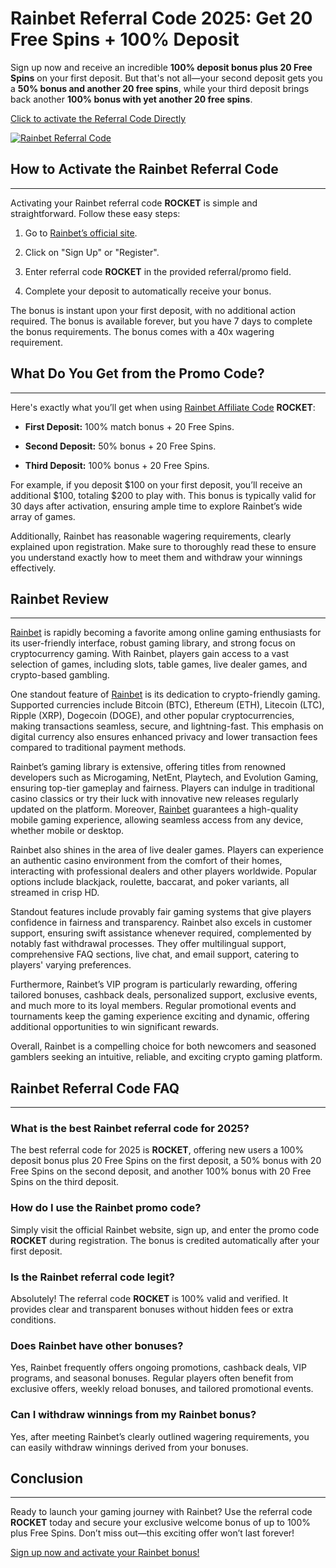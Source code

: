# Rainbet Referral Code 2025: Get 20 Free Spins + 100% Deposit

Sign up now and receive an incredible **100% deposit bonus plus 20 Free Spins** on your first deposit. But that's not all—your second deposit gets you a **50% bonus and another 20 free spins**, while your third deposit brings back another **100% bonus with yet another 20 free spins**.

[Click to activate the Referral Code Directly](https://rebrand.ly/rainbet)

[![Rainbet Referral Code](https://i.imgur.com/gK1sJM5.png)](https://rebrand.ly/rainbet)

## How to Activate the Rainbet Referral Code
-----------------------------------------

Activating your Rainbet referral code **ROCKET** is simple and straightforward. Follow these easy steps:

1.  Go to [Rainbet’s official site](https://rebrand.ly/rainbet).
    
2.  Click on "Sign Up" or "Register".
    
3.  Enter referral code **ROCKET** in the provided referral/promo field.
    
4.  Complete your deposit to automatically receive your bonus.
    

The bonus is instant upon your first deposit, with no additional action required. The bonus is available forever, but you have 7 days to complete the bonus requirements. The bonus comes with a 40x wagering requirement.

## What Do You Get from the Promo Code?
------------------------------------

Here's exactly what you’ll get when using [Rainbet Affiliate Code](https://github.com/gambl-offers/rainbet-affiliate-code) **ROCKET**:

*   **First Deposit:** 100% match bonus + 20 Free Spins.
    
*   **Second Deposit:** 50% bonus + 20 Free Spins.
    
*   **Third Deposit:** 100% bonus + 20 Free Spins.
    

For example, if you deposit $100 on your first deposit, you’ll receive an additional $100, totaling $200 to play with. This bonus is typically valid for 30 days after activation, ensuring ample time to explore Rainbet’s wide array of games.

Additionally, Rainbet has reasonable wagering requirements, clearly explained upon registration. Make sure to thoroughly read these to ensure you understand exactly how to meet them and withdraw your winnings effectively.

## Rainbet Review
--------------

[Rainbet](https://rebrand.ly/rainbet) is rapidly becoming a favorite among online gaming enthusiasts for its user-friendly interface, robust gaming library, and strong focus on cryptocurrency gaming. With Rainbet, players gain access to a vast selection of games, including slots, table games, live dealer games, and crypto-based gambling.

One standout feature of [Rainbet](https://rebrand.ly/rainbet) is its dedication to crypto-friendly gaming. Supported currencies include Bitcoin (BTC), Ethereum (ETH), Litecoin (LTC), Ripple (XRP), Dogecoin (DOGE), and other popular cryptocurrencies, making transactions seamless, secure, and lightning-fast. This emphasis on digital currency also ensures enhanced privacy and lower transaction fees compared to traditional payment methods.

Rainbet’s gaming library is extensive, offering titles from renowned developers such as Microgaming, NetEnt, Playtech, and Evolution Gaming, ensuring top-tier gameplay and fairness. Players can indulge in traditional casino classics or try their luck with innovative new releases regularly updated on the platform. Moreover, [Rainbet](https://rebrand.ly/rainbet) guarantees a high-quality mobile gaming experience, allowing seamless access from any device, whether mobile or desktop.

Rainbet also shines in the area of live dealer games. Players can experience an authentic casino environment from the comfort of their homes, interacting with professional dealers and other players worldwide. Popular options include blackjack, roulette, baccarat, and poker variants, all streamed in crisp HD.

Standout features include provably fair gaming systems that give players confidence in fairness and transparency. Rainbet also excels in customer support, ensuring swift assistance whenever required, complemented by notably fast withdrawal processes. They offer multilingual support, comprehensive FAQ sections, live chat, and email support, catering to players' varying preferences.

Furthermore, Rainbet’s VIP program is particularly rewarding, offering tailored bonuses, cashback deals, personalized support, exclusive events, and much more to its loyal members. Regular promotional events and tournaments keep the gaming experience exciting and dynamic, offering additional opportunities to win significant rewards.

Overall, Rainbet is a compelling choice for both newcomers and seasoned gamblers seeking an intuitive, reliable, and exciting crypto gaming platform.

## Rainbet Referral Code FAQ
-------------------------

### What is the best Rainbet referral code for 2025?

The best referral code for 2025 is **ROCKET**, offering new users a 100% deposit bonus plus 20 Free Spins on the first deposit, a 50% bonus with 20 Free Spins on the second deposit, and another 100% bonus with 20 Free Spins on the third deposit.

### How do I use the Rainbet promo code?

Simply visit the official Rainbet website, sign up, and enter the promo code **ROCKET** during registration. The bonus is credited automatically after your first deposit.

### Is the Rainbet referral code legit?

Absolutely! The referral code **ROCKET** is 100% valid and verified. It provides clear and transparent bonuses without hidden fees or extra conditions.

### Does Rainbet have other bonuses?

Yes, Rainbet frequently offers ongoing promotions, cashback deals, VIP programs, and seasonal bonuses. Regular players often benefit from exclusive offers, weekly reload bonuses, and tailored promotional events.

### Can I withdraw winnings from my Rainbet bonus?

Yes, after meeting Rainbet’s clearly outlined wagering requirements, you can easily withdraw winnings derived from your bonuses.

## Conclusion
----------

Ready to launch your gaming journey with Rainbet? Use the referral code **ROCKET** today and secure your exclusive welcome bonus of up to 100% plus Free Spins. Don’t miss out—this exciting offer won’t last forever!

[Sign up now and activate your Rainbet bonus!](https://rebrand.ly/rainbet)
